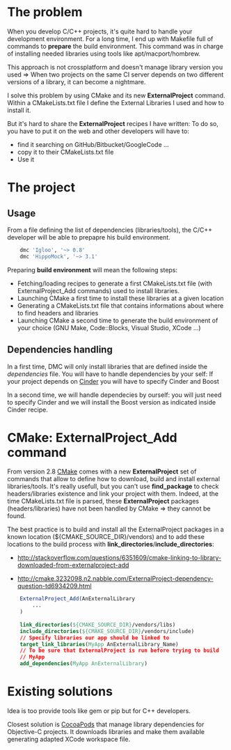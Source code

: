 # The problem
When you develop C/C++ projects, it's quite hard to handle your development environment.
For a long time, I end up with Makefile full of commands to __prepare__ the build environment. This command was in charge of installing needed libraries using tools like apt/macport/hombrew.

This approach is not crossplatform and doesn't manage library version you used => When two projects on the same CI server depends on two different versions of a library, it can become a nightmare.

I solve this problem by using CMake and its new **ExternalProject** command. Within a CMakeLists.txt file I define the External Libraries I used and how to install it. 

But it's hard to share the **ExternalProject** recipes I have written: To do so, you have to put it on the web and other developers will have to:
* find it searching on GitHub/Bitbucket/GoogleCode ...
* copy it to their CMakeLists.txt file
* Use it

# The project

## Usage

From a file defining the list of dependencies (libraries/tools), the C/C++ developer will be able to prepapre his build environment.

```ruby
    dmc 'Igloo', '~> 0.8'
    dmc 'HippoMock', '~> 3.1'
```

Preparing **build environment** will mean the following steps:

 * Fetching/loading recipes to generate a first CMakeLists.txt file (with ExternalProject_Add commands) used to install libraries.
 * Launching CMake a first time to install these libraries at a given location
 * Generating a CMakeLists.txt file that contains informations about where to find headers and libraries
 * Launching CMake a second time to generate the build environment of your choice (GNU Make, Code::Blocks, Visual Studio, XCode ...)

## Dependencies handling

In a first time, DMC will only install libraries that are defined inside the *dependencies* file. You will have to handle dependencies by your self: If your project depends on [Cinder](http://libcincder.org) you will have to specify Cinder and Boost

In a second time, we will handle dependecies by ourself: you will just need to specify Cinder and we will install the Boost version as indicated inside Cinder recipe.


# CMake: ExternalProject_Add command

From version 2.8 [CMake](http://cmake.org) comes with a new **ExternalProject** set of commands that allow to define how to download, build and install external libraries/tools. It's really usefull, but you can't use **find_package** to check headers/libraries existence and link your project with them. Indeed, at the time CMakeLists.txt file is parsed, these **ExternalProject** packages (headers/libraries) have not been handled by CMake => they cannot be found. 

The best practice is to build and install all the ExternalProject packages in a known location (${CMAKE_SOURCE_DIR}/vendors) and to add these locations to the build process with **link_directories**/**include_directories**: 

 * http://stackoverflow.com/questions/6351609/cmake-linking-to-library-downloaded-from-externalproject-add
 
 * http://cmake.3232098.n2.nabble.com/ExternalProject-dependency-question-td6934209.html

```cmake
	ExternalProject_Add(AnExternalLibrary
		...
	)
	
	link_directories(${CMAKE_SOURCE_DIR}/vendors/libs)
	include_directories(${CMAKE_SOURCE_DIR}/vendors/include)
	// Specify libraries our app should be linked to
	target_link_libraries(MyApp AnExternalLibrary_Name)
	// To be sure that ExternalProject is run before trying to build 
	// MyApp
	add_dependencies(MyApp AnExternalLibrary)
```

# Existing solutions

Idea is too provide tools like gem or pip but for C++ developers.

Closest solution is [CocoaPods](http://cocoapods.org) that manage library dependencies for Objective-C projects. It downloads libraries and make them available generating adapted XCode workspace file.

